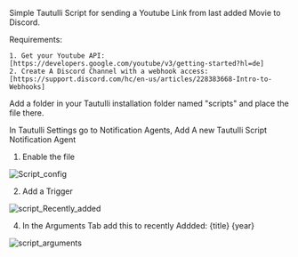 Simple Tautulli Script for sending a Youtube Link from last added Movie to Discord.

Requirements:


    1. Get your Youtube API: [https://developers.google.com/youtube/v3/getting-started?hl=de]
    2. Create A Discord Channel with a webhook access: [https://support.discord.com/hc/en-us/articles/228383668-Intro-to-Webhooks]




Add a folder in your Tautulli installation folder named "scripts" and place the file there.


In Tautulli Settings go to Notification Agents,
Add A new Tautulli Script Notification Agent

1. Enable the file


![Script_config](https://github.com/sudoWalker/tautulli-youtubelink-Discord-messenger/assets/5301174/09c6b90f-ea34-4578-9132-437adaaa96d9)




2. Add a Trigger


![script_Recently_added](https://github.com/sudoWalker/tautulli-youtubelink-Discord-messenger/assets/5301174/5fbb457e-d619-44ee-bdf0-dc15e00644dd)




4. In the Arguments Tab add this to recently Addded: {title} {year}


![script_arguments](https://github.com/sudoWalker/tautulli-youtubelink-Discord-messenger/assets/5301174/c1892ed1-511d-4f2b-a6e6-d552e68ac054)
